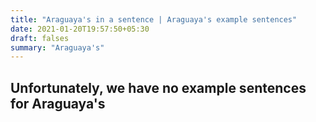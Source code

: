 ```yaml
---
title: "Araguaya's in a sentence | Araguaya's example sentences"
date: 2021-01-20T19:57:50+05:30
draft: falses
summary: "Araguaya's"
---
```

## Unfortunately, we have no example sentences for Araguaya's                 
